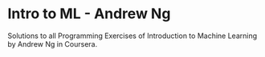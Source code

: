 # Intro to ML - Andrew Ng
Solutions to all Programming Exercises of Introduction to Machine Learning by Andrew Ng in Coursera.